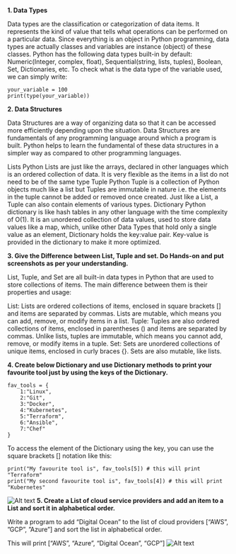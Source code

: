 **1. Data Types**

Data types are the classification or categorization of data items. It represents the kind of value that tells what operations can be performed on a particular data.
Since everything is an object in Python programming, data types are actually classes and variables are instance (object) of these classes.
Python has the following data types built-in by default: Numeric(Integer, complex, float), Sequential(string, lists, tuples), Boolean, Set, Dictionaries, etc.
To check what is the data type of the variable used, we can simply write:
```
your_variable = 100 
print(type(your_variable))
```
**2. Data Structures**

Data Structures are a way of organizing data so that it can be accessed more efficiently depending upon the situation. Data Structures are fundamentals of any programming language around which a program is built. Python helps to learn the fundamental of these data structures in a simpler way as compared to other programming languages.

Lists Python Lists are just like the arrays, declared in other languages which is an ordered collection of data. It is very flexible as the items in a list do not need to be of the same type
Tuple Python Tuple is a collection of Python objects much like a list but Tuples are immutable in nature i.e. the elements in the tuple cannot be added or removed once created. Just like a List, a Tuple can also contain elements of various types.
Dictionary Python dictionary is like hash tables in any other language with the time complexity of O(1). It is an unordered collection of data values, used to store data values like a map, which, unlike other Data Types that hold only a single value as an element, Dictionary holds the key:value pair. Key-value is provided in the dictionary to make it more optimized.

**3. Give the Difference between List, Tuple and set. Do Hands-on and put screenshots as per your understanding.**

List, Tuple, and Set are all built-in data types in Python that are used to store collections of items. The main difference between them is their properties and usage:

List: Lists are ordered collections of items, enclosed in square brackets [] and items are separated by commas. Lists are mutable, which means you can add, remove, or modify items in a list.
Tuple: Tuples are also ordered collections of items, enclosed in parentheses () and items are separated by commas. Unlike lists, tuples are immutable, which means you cannot add, remove, or modify items in a tuple.
Set: Sets are unordered collections of unique items, enclosed in curly braces {}. Sets are also mutable, like lists.

**4. Create below Dictionary and use Dictionary methods to print your favourite tool just by using the keys of the Dictionary.**
```
fav_tools = {
    1:"Linux", 
    2:"Git", 
    3:"Docker", 
    4:"Kubernetes", 
    5:"Terraform", 
    6:"Ansible", 
    7:"Chef"
}
```
To access the element of the Dictionary using the key, you can use the square brackets [] notation like this:
```
print("My favourite tool is", fav_tools[5]) # this will print "Terraform"
print("My second favourite tool is", fav_tools[4]) # this will print "Kubernetes"
```
![Alt text](Downloads/4..png)
**5. Create a List of cloud service providers and add an item to a List and sort it in alphabetical order.**

Write a program to add “Digital Ocean” to the list of cloud providers [“AWS”, ”GCP”, ”Azure”] and sort the list in alphabetical order.

This will print [“AWS”, “Azure”, “Digital Ocean”, “GCP”]
![Alt text](Downloads/5..png)
